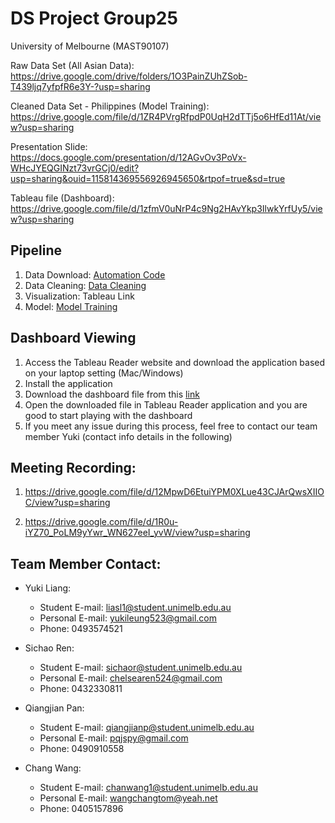 # DS Project Group25
University of Melbourne (MAST90107)

Raw Data Set (All Asian Data): https://drive.google.com/drive/folders/1O3PainZUhZSob-T439ljq7yfpfR6e3Y-?usp=sharing

Cleaned Data Set - Philippines (Model Training): https://drive.google.com/file/d/1ZR4PVrgRfpdP0UqH2dTTj5o6HfEd11At/view?usp=sharing

Presentation Slide: https://docs.google.com/presentation/d/12AGvOv3PoVx-WHcJYEQGINzt73vrGCj0/edit?usp=sharing&ouid=115814369556926945650&rtpof=true&sd=true

Tableau file (Dashboard): https://drive.google.com/file/d/1zfmV0uNrP4c9Ng2HAvYkp3IlwkYrfUy5/view?usp=sharing


## Pipeline
1. Data Download: [Automation Code](https://github.com/Yuki-lsq/DS_project_group25/blob/c14a4cdbd64bba8314bef9b781aabe6394c09d11/Automation_download_with_data_attributes.py)
2. Data Cleaning: [Data Cleaning](https://github.com/Yuki-lsq/DS_project_group25/blob/main/cleaning.ipynb)
3. Visualization: Tableau Link
4. Model: [Model Training](https://github.com/Yuki-lsq/DS_project_group25/blob/44c6962d07d454af8fbc8db3a308b0f4989d68c4/Model_Training.ipynb)

## Dashboard Viewing
1. Access the Tableau Reader website and download the application based on your laptop setting (Mac/Windows)
2. Install the application
3. Download the dashboard file from this [link](https://drive.google.com/file/d/1zfmV0uNrP4c9Ng2HAvYkp3IlwkYrfUy5/view?usp=sharing)
4. Open the downloaded file in Tableau Reader application and you are good to start playing with the dashboard
5. If you meet any issue during this process, feel free to contact our team member Yuki (contact info details in the following)

## Meeting Recording:
  1. https://drive.google.com/file/d/12MpwD6EtuiYPM0XLue43CJArQwsXIIOC/view?usp=sharing

  2. https://drive.google.com/file/d/1R0u-iYZ70_PoLM9yYwr_WN627eeI_yvW/view?usp=sharing


## Team Member Contact:

- Yuki Liang:
  - Student E-mail: liasl1@student.unimelb.edu.au
  - Personal E-mail: yukileung523@gmail.com
  - Phone: 0493574521

- Sichao Ren:
  - Student E-mail: sichaor@student.unimelb.edu.au
  - Personal E-mail: chelsearen524@gmail.com
  - Phone: 0432330811

- Qiangjian Pan:
  - Student E-mail: qiangjianp@student.unimelb.edu.au
  - Personal E-mail: pqjspy@gmail.com
  - Phone: 0490910558

- Chang Wang:
  - Student E-mail: chanwang1@student.unimelb.edu.au
  - Personal E-mail: wangchangtom@yeah.net
  - Phone: 0405157896



